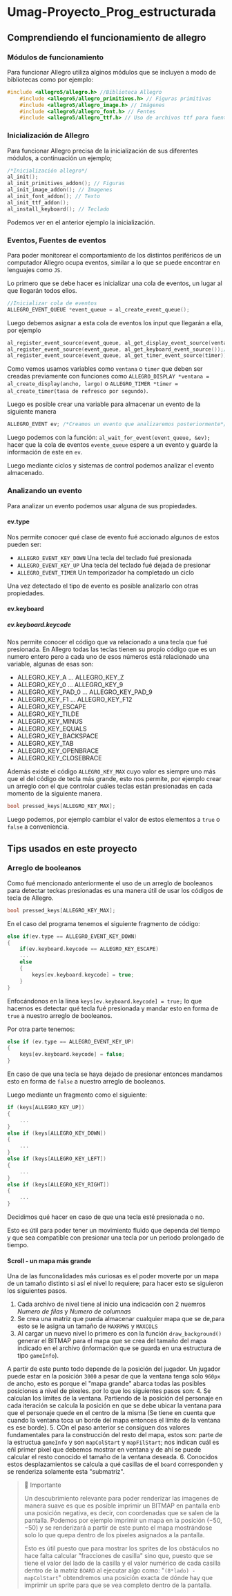 # Umag-Proyecto_Prog_estructurada

## Comprendiendo el funcionamiento de allegro

### Módulos de funcionamiento
Para funcionar Allegro utiliza alginos módulos que se incluyen a modo de bibliotecas como por ejemplo:
```C++
#include <allegro5/allegro.h> //Biblioteca Allegro
    #include <allegro5/allegro_primitives.h> // Figuras primitivas
    #include <allegro5/allegro_image.h> // Imágenes
    #include <allegro5/allegro_font.h> // Fentes
    #include <allegro5/allegro_ttf.h> // Uso de archivos ttf para fuentes
```

### Inicialización de Allegro
Para funcionar Allegro precisa de la inicialización de sus diferentes módulos, a continuación un ejemplo;
```C++
/*Inicialización allegro*/
al_init();
al_init_primitives_addon(); // Figuras
al_init_image_addon(); // Imagenes
al_init_font_addon(); // Texto
al_init_ttf_addon();
al_install_keyboard(); // Teclado
```
Podemos ver en el anterior ejemplo la inicialización.

### Eventos, Fuentes de eventos
Para poder monitorear el comportamiento de los distintos periféricos de un computador Allegro ocupa eventos, similar a lo que se puede encontrar en lenguajes como `JS`.

Lo primero que se debe hacer es inicializar una cola de eventos, un lugar al que llegarán todos ellos.
```C++
//Inicializar cola de eventos
ALLEGRO_EVENT_QUEUE *event_queue = al_create_event_queue();
```

Luego debemos asignar a esta cola de eventos los input que llegarán a ella, por ejemplo
```C++
al_register_event_source(event_queue, al_get_display_event_source(ventana)); /*La ventana puede dar eventos*/
al_register_event_source(event_queue, al_get_keyboard_event_source());/*El teclado puede dar eventos*/
al_register_event_source(event_queue, al_get_timer_event_source(timer));/*El temporizador puede dar eventos*/
```
Como vemos usamos variables como `ventana` o `timer` que deben ser creadas previamente con funciones como `ALLEGRO_DISPLAY *ventana = al_create_display(ancho, largo)` o `ALLEGRO_TIMER *timer = al_create_timer(tasa de refresco por segundo)`.

Luego es posible crear una variable para almacenar un evento de la siguiente manera
```C++
ALLEGRO_EVENT ev; /*Creamos un evento que analizaremos posteriormente*/
```

Luego podemos con la función: `al_wait_for_event(event_queue, &ev);` hacer que la cola de eventos `evente_queue` espere a un evento y guarde la información de este en `ev`.

Luego mediante ciclos y sistemas de control podemos analizar el evento almacenado.

### Analizando un evento
Para analizar un evento podemos usar alguna de sus propiedades.

#### ev.type
Nos permite conocer qué clase de evento fué accionado algunos de estos pueden ser:
- `ALLEGRO_EVENT_KEY_DOWN` Una tecla del teclado fué presionada
- `ALLEGRO_EVENT_KEY_UP` Una tecla del teclado fué dejada de presionar
- `ALLEGRO_EVENT_TIMER` Un temporizador ha completado un ciclo

Una vez detectado el tipo de evento es posible analizarlo con otras propiedades.
#### ev.keyboard
##### ev.keyboard.keycode
Nos permite conocer el código que va relacionado a una tecla que fué presionada.
En Allegro todas las teclas tienen su propio código que es un numero entero pero a cada uno de esos números está relacionado una variable, algunas de esas son:

- ALLEGRO_KEY_A ... ALLEGRO_KEY_Z
- ALLEGRO_KEY_0 ... ALLEGRO_KEY_9
- ALLEGRO_KEY_PAD_0 ... ALLEGRO_KEY_PAD_9
- ALLEGRO_KEY_F1 ... ALLEGRO_KEY_F12
- ALLEGRO_KEY_ESCAPE
- ALLEGRO_KEY_TILDE
- ALLEGRO_KEY_MINUS
- ALLEGRO_KEY_EQUALS
- ALLEGRO_KEY_BACKSPACE
- ALLEGRO_KEY_TAB
- ALLEGRO_KEY_OPENBRACE
- ALLEGRO_KEY_CLOSEBRACE

Además existe el código `ALLEGRO_KEY_MAX` cuyo valor es siempre uno más que el del código de tecla más grande, esto nos permite, por ejemplo crear un arreglo con el que controlar cuáles teclas están presionadas en cada momento de la siguiente manera.
``` C++
bool pressed_keys[ALLEGRO_KEY_MAX];
```
Luego podemos, por ejemplo cambiar el valor de estos elementos a `true` o `false` a conveniencia.

## Tips usados en este proyecto
### Arreglo de booleanos
Como fué mencionado anteriormente el uso de un arreglo de booleanos para detectar teckas presionadas es una manera útil de usar los códigos de tecla de Allegro.
``` C++
bool pressed_keys[ALLEGRO_KEY_MAX];
```

En el caso del programa tenemos el siguiente fragmento de código:
``` C++
else if(ev.type == ALLEGRO_EVENT_KEY_DOWN)
{
    if(ev.keyboard.keycode == ALLEGRO_KEY_ESCAPE)
    ...
    else
    {
        keys[ev.keyboard.keycode] = true;
    }
}
```
Enfocándonos en la línea `keys[ev.keyboard.keycode] = true;` lo que hacemos es detectar qué tecla fué presionada y mandar esto en forma de `true` a nuestro arreglo de booleanos.

Por otra parte tenemos:
``` C++
else if (ev.type == ALLEGRO_EVENT_KEY_UP)
{
    keys[ev.keyboard.keycode] = false;
}
```
En caso de que una tecla se haya dejado de presionar entonces mandamos esto en forma de `false` a nuestro arreglo de booleanos.

Luego mediante un fragmento como el siguiente:
```C++
if (keys[ALLEGRO_KEY_UP])
{
    ...
}
else if (keys[ALLEGRO_KEY_DOWN])
{
    ...
}
else if (keys[ALLEGRO_KEY_LEFT])
{
    ...
}
else if (keys[ALLEGRO_KEY_RIGHT])
{
    ...
}
```
Decidimos qué hacer en caso de que una tecla esté presionada o no.

Esto es útil para poder tener un movimiento fluido que dependa del tiempo y que sea compatible con presionar una tecla por un periodo prolongado de tiempo.

#### Scroll - un mapa más grande
Una de las funconalidades más curiosas es el poder moverte por un mapa de un tamaño distinto si así el nivel lo requiere; para hacer esto se siguieron los siguientes pasos.
1. Cada archivo de nivel tiene al inicio una indicación con 2 nuemros *Numero de filas* y *Numero de columnas*
2. Se crea una matriz que pueda almacenar cualquier mapa que se de,para esto se le asigna un tamaño de `MAXRPWS` y `MAXCOLS`
3. Al cargar un nuevo nivel lo primero es con la función `draw_background()` generar el BITMAP para el mapa que se crea del tamaño del mapa indicado en el archivo (información que se guarda en una estructura de tipo `gameInfo`).

A partir de este punto todo depende de la posición del jugador. Un jugador puede estar en la posición `3000` a pesar de que la ventana tenga solo `960px` de ancho, esto es porque el "mapa grande" abarca todas las posibles posiciones a nivel de pixeles. por lo que los siguientes pasos son:
4. Se calculan los límites de la ventana. Partiendo de la posición del personaje en cada iteración se calcula la posición en que se debe ubicar la ventana para que el personaje quede en el centro de la misma (Se tiene en cuenta que cuando la ventana toca un borde del mapa entonces el límite de la ventana es ese borde).
5. COn el paso anterior se consiguen dos valores fundamentales para la construcción del resto del mapa, estos son: parte de la estructua `gameInfo` y son `mapColStart` y `mapFilStart`; nos indican cuál es eñl primer pixel que debemos mostrar en ventana y de ahí se puede calcular el resto conocido el tamaño de la ventana deseada.
6. Conocidos estos desplazamientos se calcula a qué casillas de el `board` corresponden y se renderiza solamente esta "submatriz".

> 📘 Importante
>
> Un descubrimiento relevante para poder renderizar las imagenes de manera suave es que es posible imprimir un BITMAP en pantalla enb una posición negativa, es decir, con coordenadas que se salen de la pantalla. Podemos por ejemplo imprimir un mapa en la posición $(-50,-50)$ y se renderizará a partir de este punto el mapa mostrándose solo lo que quepa dentro de los pixeles asignados a la pantalla.
>
> Esto es útil puesto que para mostrar los sprites de los obstáculos no hace falta calcular "fracciones de casilla" sino que, puesto que se tiene el valor del lado de la casilla y el valor numérico de cada casilla dentro de la matriz `BOARD` al ejecutar algo como: "`(8*lado) - mapColStart`" obtendremos una posición exacta de dónde hay que imprimir un sprite para que se vea completo dentro de la pantalla.